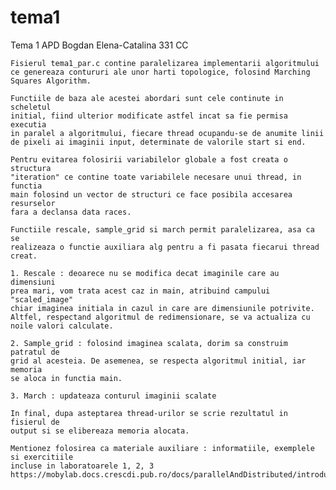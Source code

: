 # tema1

Tema 1 APD
Bogdan Elena-Catalina 331 CC

    Fisierul tema1_par.c contine paralelizarea implementarii algoritmului ce genereaza contururi ale unor harti topologice, folosind Marching Squares Algorithm.

    Functiile de baza ale acestei abordari sunt cele continute in scheletul
    initial, fiind ulterior modificate astfel incat sa fie permisa executia
    in paralel a algoritmului, fiecare thread ocupandu-se de anumite linii
    de pixeli ai imaginii input, determinate de valorile start si end.

    Pentru evitarea folosirii variabilelor globale a fost creata o structura
    "iteration" ce contine toate variabilele necesare unui thread, in functia
    main folosind un vector de structuri ce face posibila accesarea resurselor
    fara a declansa data races.

    Functiile rescale, sample_grid si march permit paralelizarea, asa ca se
    realizeaza o functie auxiliara alg pentru a fi pasata fiecarui thread creat.

    1. Rescale : deoarece nu se modifica decat imaginile care au dimensiuni 
    prea mari, vom trata acest caz in main, atribuind campului "scaled_image"
    chiar imaginea initiala in cazul in care are dimensiunile potrivite.
    Altfel, respectand algoritmul de redimensionare, se va actualiza cu noile valori calculate.

    2. Sample_grid : folosind imaginea scalata, dorim sa construim patratul de 
    grid al acesteia. De asemenea, se respecta algoritmul initial, iar memoria
    se aloca in functia main.

    3. March : updateaza conturul imaginii scalate

    In final, dupa asteptarea thread-urilor se scrie rezultatul in fisierul de
    output si se elibereaza memoria alocata.

    Mentionez folosirea ca materiale auxiliare : informatiile, exemplele si exercitiile
    incluse in laboratoarele 1, 2, 3 
    https://mobylab.docs.crescdi.pub.ro/docs/parallelAndDistributed/introduction
